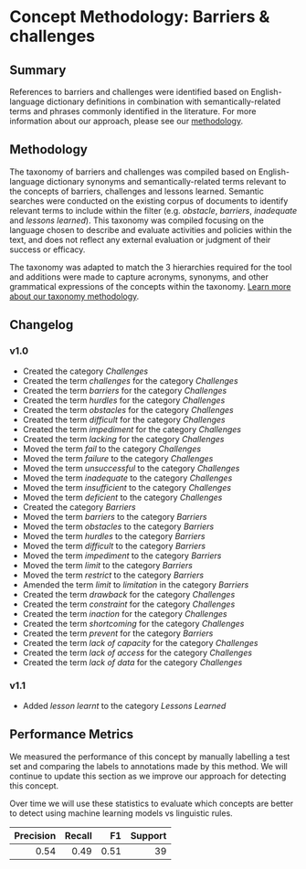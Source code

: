 # Concept Methodology: Barriers & challenges

## Summary

References to barriers and challenges were identified based on English-language dictionary definitions in combination with semantically-related terms and phrases commonly identified in the literature. For more information about our approach, please see our [methodology](../README.md).

## Methodology

The taxonomy of barriers and challenges was compiled based on English-language dictionary synonyms and semantically-related terms relevant to the concepts of barriers, challenges and lessons learned. Semantic searches were conducted on the existing corpus of documents to identify relevant terms to include within the filter (e.g. *obstacle*, *barriers*, *inadequate* and *lessons learned*). This taxonomy was compiled focusing on the language chosen to describe and evaluate activities and policies within the text, and does not reflect any external evaluation or judgment of their success or efficacy.

The taxonomy was adapted to match the 3 hierarchies required for the tool and additions were made to capture acronyms, synonyms, and other grammatical expressions of the concepts within the taxonomy. [Learn more about our taxonomy methodology](../README.md).

## Changelog

### v1.0

- Created the category *Challenges*
- Created the term *challenges* for the category *Challenges*
- Created the term *barriers* for the category *Challenges*
- Created the term *hurdles* for the category *Challenges*
- Created the term *obstacles* for the category *Challenges*
- Created the term *difficult* for the category *Challenges*
- Created the term *impediment* for the category *Challenges*
- Created the term *lacking* for the category *Challenges*
- Moved the term *fail* to the category *Challenges*
- Moved the term *failure* to the category *Challenges*
- Moved the term *unsuccessful* to the category *Challenges*
- Moved the term *inadequate* to the category *Challenges*
- Moved the term *insufficient* to the category *Challenges*
- Moved the term *deficient* to the category *Challenges*
- Created the category *Barriers*
- Moved the term *barriers* to the category *Barriers*
- Moved the term *obstacles* to the category *Barriers*
- Moved the term *hurdles* to the category *Barriers*
- Moved the term *difficult* to the category *Barriers*
- Moved the term *impediment* to the category *Barriers*
- Moved the term *limit* to the category *Barriers*
- Moved the term *restrict* to the category *Barriers*
- Amended the term *limit* to *limitation* in the category *Barriers*
- Created the term *drawback* for the category *Challenges*
- Created the term *constraint* for the category *Challenges*
- Created the term *inaction* for the category *Challenges*
- Created the term *shortcoming* for the category *Challenges*
- Created the term *prevent* for the category *Barriers*
- Created the term *lack of capacity* for the category *Challenges*
- Created the term *lack of access* for the category *Challenges*
- Created the term *lack of data* for the category *Challenges*

### v1.1

- Added *lesson learnt* to the category *Lessons Learned*

## Performance Metrics

We measured the performance of this concept by manually labelling a test set and comparing the labels to annotations made by this method. We will continue to update this section as we improve our approach for detecting this concept.

Over time we will use these statistics to evaluate which concepts are better to detect using machine learning models vs linguistic rules.

|   Precision |   Recall |   F1 |   Support |
|------------:|---------:|-----:|----------:|
|        0.54 |     0.49 | 0.51 |        39 |
